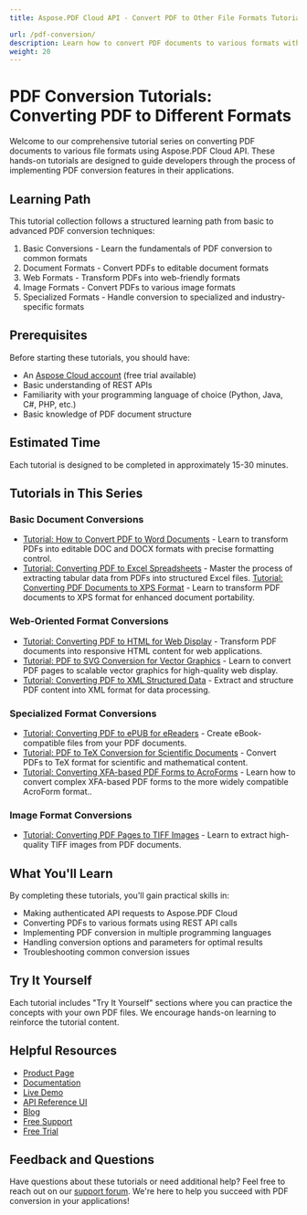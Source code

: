 ```yaml
---
title: Aspose.PDF Cloud API - Convert PDF to Other File Formats Tutorials

url: /pdf-conversion/
description: Learn how to convert PDF documents to various formats with these step-by-step tutorials for Aspose.PDF Cloud API. Perfect for developers of all skill levels.
weight: 20
---
```


# PDF Conversion Tutorials: Converting PDF to Different Formats

Welcome to our comprehensive tutorial series on converting PDF documents to various file formats using Aspose.PDF Cloud API. These hands-on tutorials are designed to guide developers through the process of implementing PDF conversion features in their applications.

## Learning Path

This tutorial collection follows a structured learning path from basic to advanced PDF conversion techniques:

1. Basic Conversions - Learn the fundamentals of PDF conversion to common formats
2. Document Formats - Convert PDFs to editable document formats
3. Web Formats - Transform PDFs into web-friendly formats
4. Image Formats - Convert PDFs to various image formats
5. Specialized Formats - Handle conversion to specialized and industry-specific formats

## Prerequisites

Before starting these tutorials, you should have:

- An [Aspose Cloud account](https://dashboard.aspose.cloud/#/apps) (free trial available)
- Basic understanding of REST APIs
- Familiarity with your programming language of choice (Python, Java, C#, PHP, etc.)
- Basic knowledge of PDF document structure

## Estimated Time

Each tutorial is designed to be completed in approximately 15-30 minutes.

## Tutorials in This Series

### Basic Document Conversions

- [Tutorial: How to Convert PDF to Word Documents](/pdf-conversion/pdf-to-word/) - Learn to transform PDFs into editable DOC and DOCX formats with precise formatting control.
- [Tutorial: Converting PDF to Excel Spreadsheets](/pdf-conversion/pdf-to-xls/) - Master the process of extracting tabular data from PDFs into structured Excel files.
[Tutorial: Converting PDF Documents to XPS Format](/pdf-conversion/pdf-to-xps/) - Learn to transform PDF documents to XPS format for enhanced document portability.

### Web-Oriented Format Conversions

- [Tutorial: Converting PDF to HTML for Web Display](/pdf-conversion/pdf-to-html/) - Transform PDF documents into responsive HTML content for web applications.
- [Tutorial: PDF to SVG Conversion for Vector Graphics](/pdf-conversion/convert-pdf-to-svg/) - Learn to convert PDF pages to scalable vector graphics for high-quality web display.
- [Tutorial: Converting PDF to XML Structured Data](/pdf-conversion/pdf-to-xml/) - Extract and structure PDF content into XML format for data processing.

### Specialized Format Conversions

- [Tutorial: Converting PDF to ePUB for eReaders](/pdf-conversion/pdf-to-epub/) - Create eBook-compatible files from your PDF documents.
- [Tutorial: PDF to TeX Conversion for Scientific Documents](/pdf-conversion/pdf-to-tex/) - Convert PDFs to TeX format for scientific and mathematical content.
- [Tutorial: Converting XFA-based PDF Forms to AcroForms](/pdf-conversion/xfa-to-acroform/) - Learn how to convert complex XFA-based PDF forms to the more widely compatible AcroForm format..

### Image Format Conversions

- [Tutorial: Converting PDF Pages to TIFF Images](/pdf-conversion/convert-pdf-to-tiff/) - Learn to extract high-quality TIFF images from PDF documents.
## What You'll Learn

By completing these tutorials, you'll gain practical skills in:

- Making authenticated API requests to Aspose.PDF Cloud
- Converting PDFs to various formats using REST API calls
- Implementing PDF conversion in multiple programming languages
- Handling conversion options and parameters for optimal results
- Troubleshooting common conversion issues

## Try It Yourself

Each tutorial includes "Try It Yourself" sections where you can practice the concepts with your own PDF files. We encourage hands-on learning to reinforce the tutorial content.

## Helpful Resources

- [Product Page](https://products.aspose.cloud/pdf/)
- [Documentation](https://docs.aspose.cloud/pdf/)
- [Live Demo](https://products.aspose.app/pdf/family)
- [API Reference UI](https://reference.aspose.cloud/pdf/)
- [Blog](https://blog.aspose.cloud/category/pdf/)
- [Free Support](https://forum.aspose.cloud/c/pdf/13)
- [Free Trial](https://dashboard.aspose.cloud/#/apps)

## Feedback and Questions

Have questions about these tutorials or need additional help? Feel free to reach out on our [support forum](https://forum.aspose.cloud/c/pdf/13). We're here to help you succeed with PDF conversion in your applications!
